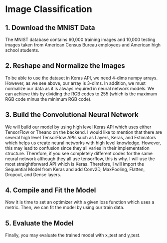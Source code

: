 # Image Classification

## 1. Download the MNIST Data

The MNIST database contains 60,000 training images and 10,000 testing images taken from American Census Bureau employees and American high school students.

## 2. Reshape and Normalize the Images

To be able to use the dataset in Keras API, we need 4-dims numpy arrays. However, as we see above, our array is 3-dims. In addition, we must normalize our data as it is always required in neural network models. We can achieve this by dividing the RGB codes to 255 (which is the maximum RGB code minus the minimum RGB code). 

## 3. Build the Convolutional Neural Network

We will build our model by using high level Keras API which uses either TensorFlow or Theano on the backend. I would like to mention that there are several high level TensorFlow APIs such as Layers, Keras, and Estimators which helps us create neural networks with high level knowledge. However, this may lead to confusion since they all varies in their implementation structure. Therefore, if you see completely different codes for the same neural network although they all use tensorflow, this is why. I will use the most straightforward API which is Keras. Therefore, I will import the Sequential Model from Keras and add Conv2D, MaxPooling, Flatten, Dropout, and Dense layers.

## 4. Compile and Fit the Model

Now it is time to set an optimizer with a given loss function which uses a metric. Then, we can fit the model by using our train data.

## 5. Evaluate the Model

Finally, you may evaluate the trained model with x_test and y_test.